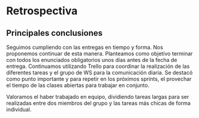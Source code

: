 # Retrospectiva

## Principales conclusiones

Seguimos cumpliendo con las entregas en tiempo y forma. Nos proponemos continuar de esta manera. Planteamos como objetivo terminar con todos los enunciados obligatorios unos días antes de la fecha de entrega. Continuamos utilizando Trello para coordinar la realización de las diferentes tareas y el grupo de WS para la comunicación diaria.
Se destacó como punto importante y para repetir en los próximos sprints, el provechar el tiempo de las clases abiertas para trabajar en conjunto.

Valoramos el haber trabajado en equipo, dividiendo tareas largas para ser realizadas entre dos miembros del grupo y las tareas más chicas de forma individual.
